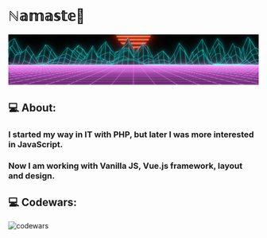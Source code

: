 # ℕ𝕒𝕞𝕒𝕤𝕥𝕖🙏

<div style="width: 100%;">
  <img src="./img/90afe999289fd34ca9faf8ecec68a8.gif"  />
</div>

## 💻 About:

### I started my way in IT with PHP, but later I was more interested in JavaScript.

### Now I am working with Vanilla JS, Vue.js framework, layout and design.

## 💻 Codewars:

![codewars](https://www.codewars.com/users/fak1rr/badges/large)
